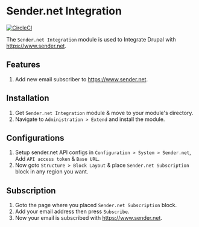 # Sender.net Integration
[![CircleCI](https://dl.circleci.com/status-badge/img/gh/vinay-osseed/sender_net/tree/master.svg?style=svg)](https://dl.circleci.com/status-badge/redirect/gh/vinay-osseed/sender_net/tree/master)

The `Sender.net Integration` module is used to Integrate
Drupal with <https://www.sender.net>.

## Features

 1. Add new email subscriber to <https://www.sender.net>.

## Installation

 1. Get `Sender.net Integration` module & move to your module's directory.
 2. Navigate to `Administration > Extend` and install the module.

## Configurations

  1. Setup sender.net API configs in `Configuration > System > Sender.net`,
  Add `API access token` & `Base URL`.
  2. Now goto `Structure > Block Layout` & place `Sender.net Subscription`
  block in any region you want.

## Subscription

  1. Goto the page where you placed `Sender.net Subscription` block.
  2. Add your email address then press `Subscribe`.
  3. Now your email is subscribed with <https://www.sender.net>.
